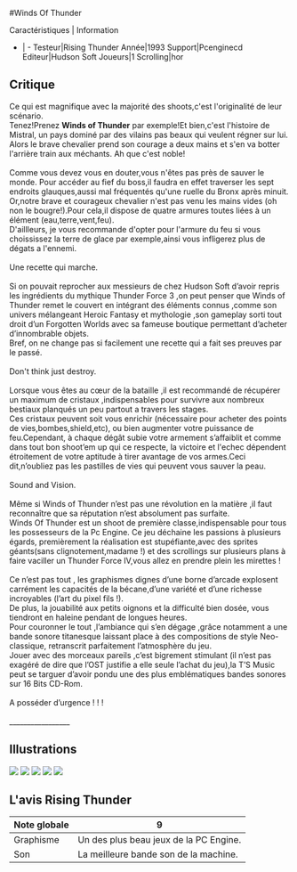 #Winds Of Thunder

Caractéristiques | Information
- | -
Testeur|Rising Thunder
Année|1993
Support|Pcenginecd
Editeur|Hudson Soft
Joueurs|1
Scrolling|hor

## Critique
Ce qui est magnifique avec la majorité des shoots,c'est l'originalité de leur scénario.<br/>Tenez!Prenez <b>Winds of Thunder</b> par exemple!Et bien,c'est l'histoire de Mistral, un pays dominé par des vilains pas beaux qui veulent régner sur lui.<br/>Alors le brave chevalier prend son courage a deux mains et s'en va botter l'arrière train aux méchants. Ah que c'est noble!<br/><br/>Comme vous devez vous en douter,vous n'êtes pas près de sauver le monde. Pour accéder au fief du boss,il faudra en effet traverser les sept endroits glauques,aussi mal fréquentés  qu'une ruelle du Bronx après minuit.<br/>Or,notre brave et courageux chevalier n'est pas venu les mains vides (oh non le bougre!).Pour cela,il dispose de quatre armures toutes liées à un élément (eau,terre,vent,feu).<br/>D'aillleurs, je vous recommande d'opter pour l'armure du feu si vous choississez la terre de glace par exemple,ainsi vous infligerez plus de dégats a l'ennemi.<br/><br/>Une recette qui marche.<br/><br/>Si on pouvait reprocher aux messieurs de chez Hudson Soft d’avoir repris les ingrédients du mythique Thunder Force 3 ,on peut penser que Winds of Thunder remet le couvert en intégrant des éléments connus ,comme son univers mélangeant Heroic Fantasy et mythologie ,son gameplay sorti tout droit d’un Forgotten Worlds avec sa fameuse boutique permettant d’acheter d’innombrable objets.<br/>Bref, on ne change pas si facilement une recette qui a fait ses preuves par le passé.<br/><br/>Don't think just destroy.<br/><br/>Lorsque vous êtes au cœur de la bataille ,il est recommandé de récupérer un maximum de cristaux ,indispensables pour survivre aux nombreux bestiaux planqués un peu partout a travers les stages.<br/>Ces cristaux peuvent soit vous enrichir (nécessaire pour acheter des points de vies,bombes,shield,etc), ou bien augmenter votre puissance de feu.Cependant, à chaque dégât subie votre armement s’affaiblit et comme dans tout bon shoot’em up qui ce respecte, la victoire et l'echec dépendent étroitement de votre aptitude à tirer avantage de vos armes.Ceci dit,n’oubliez pas les pastilles de vies qui peuvent vous sauver la peau.<br/><br/>Sound and Vision.<br/><br/>Même si Winds of Thunder n’est pas une révolution en la matière ,il faut reconnaître que sa réputation n’est absolument pas surfaite.<br/>Winds Of Thunder est un shoot de première classe,indispensable pour tous les possesseurs de la Pc Engine. Ce jeu déchaine les passions à plusieurs égards, premièrement la réalisation est stupéfiante,avec des sprites géants(sans clignotement,madame !) et des scrollings sur plusieurs plans à faire vaciller un Thunder Force IV,vous allez en prendre plein les mirettes !<br/><br/>Ce n’est pas tout , les graphismes dignes d’une borne d’arcade explosent carrément les capacités de la bécane,d’une variété et d’une richesse incroyables (l’art du pixel fils !).<br/>De plus, la jouabilité aux petits oignons et la difficulté bien dosée, vous tiendront en haleine pendant de longues heures.<br/>Pour couronner le tout ,l’ambiance qui s’en dégage ,grâce notamment a une bande sonore titanesque laissant place à des compositions de style Neo-classique, retranscrit parfaitement l’atmosphère du jeu.<br/>Jouer avec des morceaux pareils ,c’est bigrement stimulant (il n’est pas exagéré de dire que l’OST justifie a elle seule l’achat du jeu),la T’S Music peut se targuer d’avoir pondu une des plus emblématiques bandes sonores sur 16 Bits CD-Rom.<br/><br/>A posséder d’urgence ! ! !<br/><br/>_________________

## Illustrations
![](http://www.shmup.com/images/thumbs/img_fiche_1_250.jpg)
![](http://www.shmup.com/images/thumbs/img_fiche_2_250.gif)
![](http://www.shmup.com/images/thumbs/img_fiche_3_250.gif)
![](http://www.shmup.com/images/thumbs/img_fiche_4_250.jpg)
![](http://www.shmup.com/images/thumbs/img_fiche_5_250.jpg)

## L'avis Rising Thunder
Note globale|9
-|-
Graphisme|Un des plus beau jeux de la PC Engine.
Son|La meilleure bande son de la machine.
